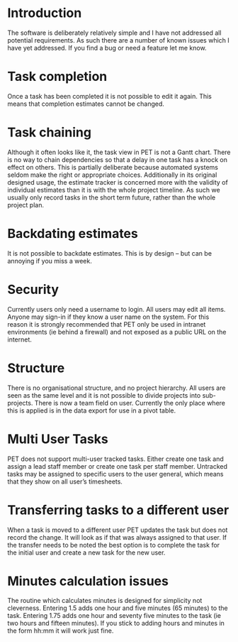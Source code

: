 # Introduction #
The software is deliberately relatively simple and I have not addressed all potential requirements. As such there are a number of known issues which I have yet addressed. If you find a bug or need a feature let me know.

# Task completion #
Once a task has been completed it is not possible to edit it again. This means that completion estimates cannot be changed.

# Task chaining #
Although it often looks like it, the task view in PET is not a Gantt chart. There is no way to chain dependencies so that a delay in one task has a knock on effect on others. This is partially deliberate because automated systems seldom make the right or appropriate choices. Additionally in its original designed usage, the estimate tracker is concerned more with the validity of individual estimates than it is with the whole project timeline. As such we usually only record tasks in the short term future, rather than the whole project plan.

# Backdating estimates #
It is not possible to backdate estimates. This is by design – but can be annoying if you miss a week.

# Security #
Currently users only need a username to login. All users may edit all items. Anyone may sign-in if they know a user name on the system. For this reason it is strongly recommended that PET only be used in intranet environments (ie behind a firewall) and not exposed as a public URL on the internet.

# Structure #
There is no organisational structure, and no project hierarchy. All users are seen as the same level and it is not possible to divide projects into sub-projects. There is now a team field on user. Currently the only place where this is applied is in the data export for use in a pivot table.

# Multi User Tasks #
PET does not support multi-user tracked tasks. Either create one task and assign a lead staff member or create one task per staff member. Untracked tasks may be assigned to specific users to the user general, which means that they show on all user’s timesheets.

# Transferring tasks to a different user #
When a task is moved to a different user PET updates the task but does not record the change. It will look as if that was always assigned to that user. If the transfer needs to be noted the best option is to complete the task for the initial user and create a new task for the new user.

# Minutes calculation issues #
The routine which calculates minutes is designed for simplicity not cleverness. Entering 1.5 adds one hour and five minutes (65 minutes) to the task. Entering 1.75 adds one hour and seventy five minutes to the task (ie two hours and fifteen minutes). If you stick to adding hours and minutes in the form hh:mm it will work just fine.